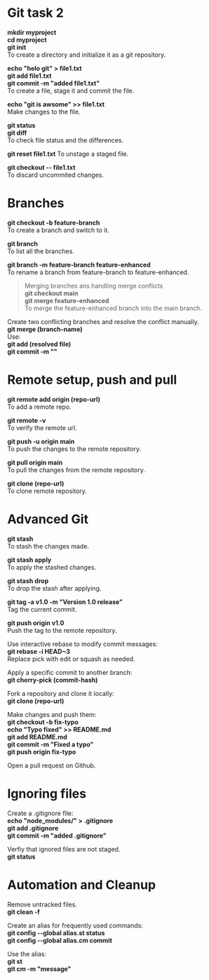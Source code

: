 # Git task 2

**mkdir myproject**  
**cd myproject**  
**git init**  
To create a directory and initialize it as a git repository.

**echo "helo git" > file1.txt**  
**git add file1.txt**  
**git commit -m "added file1.txt"**  
To create a file, stage it and commit the file.

**echo "git is awsome" >> file1.txt**  
Make changes to the file.

**git status**  
**git diff**  
To check file status and the differences.

**git reset file1.txt**
To unstage a staged file.

**git checkout -- file1.txt**  
To discard uncommited changes.

# Branches

**git checkout -b feature-branch**  
To create a branch and switch to it.

**git branch**  
To list all the branches.

**git branch -m feature-branch feature-enhanced**  
To rename a branch from feature-branch to feature-enhanced.

> Merging branches ans handling merge conflicts  
**git checkout main**  
**git merge feature-enhanced**  
To merge the feature-enhanced branch into the main branch.

Create two conflicting branches and resolve the conflict manually.  
**git merge (branch-name)**  
Use:  
**git add (resolved file)**  
**git commit -m ""**

# Remote setup, push and pull

**git remote add origin (repo-url)**  
To add a remote repo.

**git remote -v**  
To verify the remote url.

**git push -u origin main**  
To push the changes to the remote repository.

**git pull origin main**  
To pull the changes from the remote repository.

**git clone (repo-url)**  
To clone remote repository.

# Advanced Git

**git stash**  
To stash the changes made.

**git stash apply**  
To apply the stashed changes.

**git stash drop**  
To drop the stash after applying.

**git tag -a v1.0 -m "Version 1.0 release"**  
Tag the current commit.

**git push origin v1.0**  
Push the tag to the remote repository.

Use interactive rebase to modify commit messages:  
**git rebase -i HEAD~3**  
Replace pick with edit or squash as needed.

Apply a specific commit to another branch:  
**git cherry-pick (commit-hash)**

Fork a repository and clone it locally:  
**git clone (repo-url)**

Make changes and push them:  
**git checkout -b fix-typo**  
**echo "Typo fixed" >> README.md**  
**git add README.md**  
**git commit -m "Fixed a typo"**  
**git push origin fix-typo**

Open a pull request on Github.

# Ignoring files

Create a .gitignore file:  
**echo "node_modules/" > .gitignore**  
**git add .gitignore**  
**git commit -m "added .gitignore"**

Verfiy that ignored files are not staged.  
**git status**

# Automation and Cleanup

Remove untracked files.  
**git clean -f**

Create an alias for frequently used commands:  
**git config --global alias.st status**  
**git config --global alias.cm commit**

Use the alias:  
**git st**  
**git cm -m "message"**